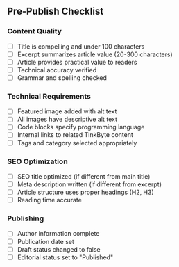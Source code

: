 ## Pre-Publish Checklist

### Content Quality
- [ ] Title is compelling and under 100 characters
- [ ] Excerpt summarizes article value (20-300 characters)
- [ ] Article provides practical value to readers
- [ ] Technical accuracy verified
- [ ] Grammar and spelling checked

### Technical Requirements
- [ ] Featured image added with alt text
- [ ] All images have descriptive alt text
- [ ] Code blocks specify programming language
- [ ] Internal links to related TinkByte content
- [ ] Tags and category selected appropriately

### SEO Optimization
- [ ] SEO title optimized (if different from main title)
- [ ] Meta description written (if different from excerpt)
- [ ] Article structure uses proper headings (H2, H3)
- [ ] Reading time accurate

### Publishing
- [ ] Author information complete
- [ ] Publication date set
- [ ] Draft status changed to false
- [ ] Editorial status set to "Published"